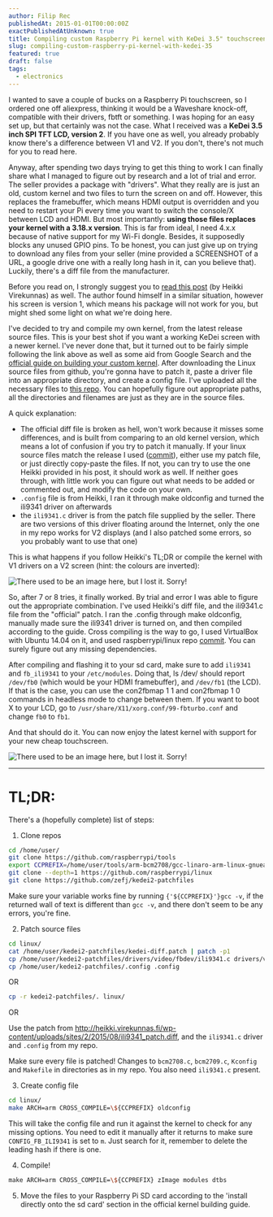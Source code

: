 ```yaml
---
author: Filip Rec
publishedAt: 2015-01-01T00:00:00Z
exactPublishedAtUnknown: true
title: Compiling custom Raspberry Pi kernel with KeDei 3.5" touchscreen V2 drivers
slug: compiling-custom-raspberry-pi-kernel-with-kedei-35
featured: true
draft: false
tags:
  - electronics
---
```


I wanted to save a couple of bucks on a Raspberry Pi touchscreen, so I ordered one off aliexpress, thinking it would be a Waveshare knock-off, compatible with their drivers, fbtft or something. I was hoping for an easy set up, but that certainly was not the case. What I received was a **KeDei 3.5 inch SPI TFT LCD, version 2**. If you have one as well, you already probably know there's a difference between V1 and V2. If you don't, there's not much for you to read here.

Anyway, after spending two days trying to get this thing to work I can finally share what I managed to figure out by research and a lot of trial and error. The seller provides a package with "drivers". What they really are is just an old, custom kernel and two files to turn the screen on and off. However, this replaces the framebuffer, which means HDMI output is overridden and you need to restart your Pi every time you want to switch the console/X between LCD and HDMI. But most importantly: **using those files replaces your kernel with a 3.18.x version**. This is far from ideal, I need 4.x.x because of native support for my Wi-Fi dongle. Besides, it supposedly blocks any unused GPIO pins. To be honest, you can just give up on trying to download any files from your seller (mine provided a SCREENSHOT of a URL, a google drive one with a really long hash in it, can you believe that). Luckily, there's a diff file from the manufacturer.

Before you read on, I strongly suggest you to [read this post](http://heikki.virekunnas.fi/2015/raspberry-pi-tft/) (by Heikki Virekunnas) as well. The author found himself in a similar situation, however his screen is version 1, which means his package will not work for you, but might shed some light on what we're doing here.

I've decided to try and compile my own kernel, from the latest release source files. This is your best shot if you want a working KeDei screen with a newer kernel. I've never done that, but it turned out to be fairly simple following the link above as well as some aid from Google Search and the [official guide on building your custom kernel](https://www.raspberrypi.org/documentation/linux/kernel/building.md). After downloading the Linux source files from github, you're gonna have to patch it, paste a driver file into an appropriate directory, and create a config file. I've uploaded all the necessary files to [this repo](https://github.com/zefj/kedei2-patchfiles). You can hopefully figure out appropriate paths, all the directories and filenames are just as they are in the source files.

A quick explanation:

- The official diff file is broken as hell, won't work because it misses some differences, and is built from comparing to an old kernel version, which means a lot of confusion if you try to patch it manually. If your linux source files match the release I used ([commit](https://github.com/raspberrypi/linux/commit/853eff4e9b369cdc20be7c538bc5a5291eeab31d)), either use my patch file, or just directly copy-paste the files. If not, you can try to use the one Heikki provided in his post, it should work as well. If neither goes through, with little work you can figure out what needs to be added or commented out, and modify the code on your own.
- `.config` file is from Heikki, I ran it through make oldconfig and turned the ili9341 driver on afterwards
- the `ili9341.c` driver is from the patch file supplied by the seller. There are two versions of this driver floating around the Internet, only the one in my repo works for V2 displays (and I also patched some errors, so you probably want to use that one)

This is what happens if you follow Heikki's TL;DR or compile the kernel with V1 drivers on a V2 screen (hint: the colours are inverted):

![There used to be an image here, but I lost it. Sorry!](/media/uploads/2015/12/25/rpiinve.jpg)

So, after 7 or 8 tries, it finally worked. By trial and error I was able to figure out the appropriate combination. I've used Heikki's diff file, and the ili9341.c file from the "official" patch. I ran the .config through make oldconfig, manually made sure the ili9341 driver is turned on, and then compiled according to the guide. Cross compiling is the way to go, I used VirtualBox with Ubuntu 14.04 on it, and used raspberrypi/linux repo [commit](https://github.com/raspberrypi/linux/commit/853eff4e9b369cdc20be7c538bc5a5291eeab31d). You can surely figure out any missing dependencies.

After compiling and flashing it to your sd card, make sure to add `ili9341` and `fb_ili9341` to your `/etc/modules`. Doing that, ls /dev/ should report `/dev/fb0` (which would be your HDMI framebuffer), and `/dev/fb1` (the LCD). If that is the case, you can use the con2fbmap 1 1 and con2fbmap 1 0 commands in headless mode to change between them. If you want to boot X to your LCD, go to `/usr/share/X11/xorg.conf/99-fbturbo.conf` and change `fb0` to `fb1`.

And that should do it. You can now enjoy the latest kernel with support for your new cheap touchscreen.

![There used to be an image here, but I lost it. Sorry!](/media/uploads/2015/12/25/rpinorm.jpg)

---

# TL;DR:

There's a (hopefully complete) list of steps:

1.  Clone repos

```bash
cd /home/user/
git clone https://github.com/raspberrypi/tools
export CCPREFIX=/home/user/tools/arm-bcm2708/gcc-linaro-arm-linux-gnueabihf-raspbian/bin/arm-linux-gnueabihf-
git clone --depth=1 https://github.com/raspberrypi/linux
git clone https://github.com/zefj/kedei2-patchfiles
```

Make sure your variable works fine by running `{'${CCPREFIX}'}gcc -v`, if the returned wall of text is different than `gcc -v`, and there don't seem to be any errors, you're fine.

2.  Patch source files

```bash
cd linux/
cat /home/user/kedei2-patchfiles/kedei-diff.patch | patch -p1
cp /home/user/kedei2-patchfiles/drivers/video/fbdev/ili9341.c drivers/video/fbdev/ili9341.c
cp /home/user/kedei2-patchfiles/.config .config
```

OR

```bash
cp -r kedei2-patchfiles/. linux/
```

OR

Use the patch from http://heikki.virekunnas.fi/wp-content/uploads/sites/2/2015/08/ili9341_patch.diff, and the `ili9341.c` driver and `.config` from my repo.

Make sure every file is patched! Changes to `bcm2708.c`, `bcm2709.c`, `Kconfig` and `Makefile` in directories as in my repo. You also need `ili9341.c` present.

3.  Create config file

```bash
cd linux/
make ARCH=arm CROSS_COMPILE=\${CCPREFIX} oldconfig
```

This will take the config file and run it against the kernel to check for any missing options. You need to edit it manually after it returns to make sure `CONFIG_FB_ILI9341` is set to `m`. Just search for it, remember to delete the leading hash if there is one.

4.  Compile!

```bash
​make ARCH=arm CROSS_COMPILE=\${CCPREFIX} zImage modules dtbs
```

5.  Move the files to your Raspberry Pi SD card according to the 'install directly onto the sd card' section in the official kernel building guide.
